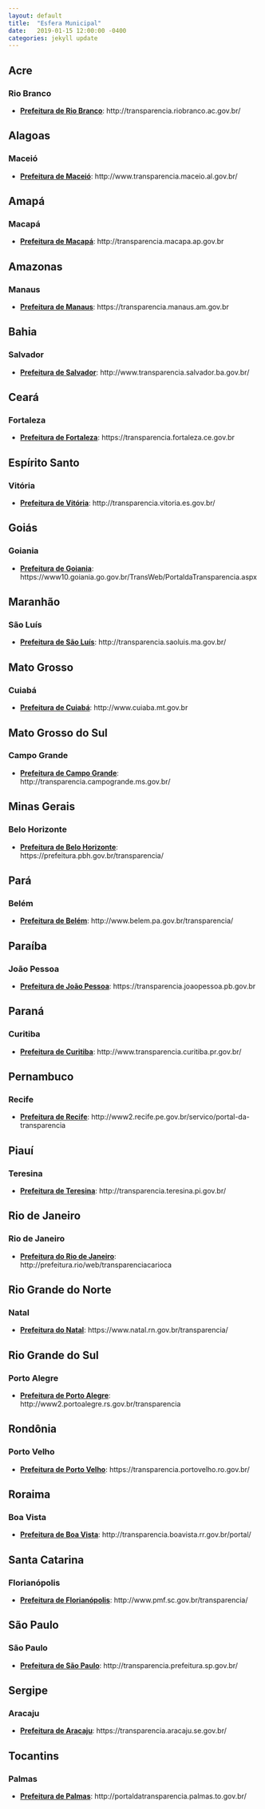```yaml
---
layout: default
title:  "Esfera Municipal"
date:   2019-01-15 12:00:00 -0400
categories: jekyll update
---
```


<section>

<h2>Acre</h2>

<h3>Rio Branco</h3>

<ul>
<li><b><a href="http://transparencia.riobranco.ac.gov.br/">Prefeitura de Rio Branco</a></b>: http://transparencia.riobranco.ac.gov.br/</li>
</ul>

<h2>Alagoas</h2>

<h3>Maceió</h3>
<ul>
<li><b><a href="http://www.transparencia.maceio.al.gov.br/">Prefeitura de Maceió</a></b>: http://www.transparencia.maceio.al.gov.br/</li>
</ul>

<h2>Amapá</h2>

<h3>Macapá</h3>
<ul>
<li><b><a href="http://transparencia.macapa.ap.gov.br">Prefeitura de Macapá</a></b>: http://transparencia.macapa.ap.gov.br</li>
</ul>

<h2>Amazonas</h2>

<h3>Manaus</h3>
<ul>
<li><b><a href="https://transparencia.manaus.am.gov.br">Prefeitura de Manaus</a></b>: https://transparencia.manaus.am.gov.br</li>
</ul>

<h2>Bahia</h2>

<h3>Salvador</h3>
<ul>
<li><b><a href="http://www.transparencia.salvador.ba.gov.br/">Prefeitura de Salvador</a></b>: http://www.transparencia.salvador.ba.gov.br/</li>
</ul>

<h2>Ceará</h2>

<h3>Fortaleza</h3>
<ul>
<li><b><a href="https://transparencia.fortaleza.ce.gov.br">Prefeitura de Fortaleza</a></b>: https://transparencia.fortaleza.ce.gov.br</li>
</ul>

<h2>Espírito Santo</h2>

<h3>Vitória</h3>
<ul>
<li><b><a href="http://transparencia.vitoria.es.gov.br/">Prefeitura de Vitória</a></b>: http://transparencia.vitoria.es.gov.br/</li>
</ul>

<h2>Goiás</h2>

<h3>Goiania</h3>
<ul>
<li><b><a href="https://www10.goiania.go.gov.br/TransWeb/PortaldaTransparencia.aspx">Prefeitura de Goiania</a></b>: https://www10.goiania.go.gov.br/TransWeb/PortaldaTransparencia.aspx</li>
</ul>

<h2>Maranhão</h2>

<h3>São Luís</h3>
<ul>
<li><b><a href="http://transparencia.saoluis.ma.gov.br/">Prefeitura de São Luís</a></b>: http://transparencia.saoluis.ma.gov.br/</li>
</ul>

<h2>Mato Grosso</h2>

<h3>Cuiabá</h3>
<ul>
<li><b><a href="http://www.cuiaba.mt.gov.br">Prefeitura de Cuiabá</a></b>: http://www.cuiaba.mt.gov.br</li>
</ul>

<h2>Mato Grosso do Sul</h2>

<h3>Campo Grande</h3>
<ul>
<li><b><a href="http://transparencia.campogrande.ms.gov.br/">Prefeitura de Campo Grande</a></b>: http://transparencia.campogrande.ms.gov.br/</li>
</ul>

<h2>Minas Gerais</h2>

<h3>Belo Horizonte</h3>
<ul>
<li><b><a href="https://prefeitura.pbh.gov.br/transparencia">Prefeitura de Belo Horizonte</a></b>: https://prefeitura.pbh.gov.br/transparencia/</li>
</ul>

<h2>Pará</h2>

<h3>Belém</h3>
<ul>
<li><b><a href="http://www.belem.pa.gov.br/transparencia/">Prefeitura de Belém</a></b>: http://www.belem.pa.gov.br/transparencia/</li>
</ul>

<h2>Paraíba</h2>

<h3>João Pessoa</h3>
<ul>
<li><b><a href="https://transparencia.joaopessoa.pb.gov.br">Prefeitura de João Pessoa</a></b>: https://transparencia.joaopessoa.pb.gov.br</li>
</ul>

<h2>Paraná</h2>

<h3>Curitiba</h3>
<ul>
<li><b><a href="http://www.transparencia.curitiba.pr.gov.br/">Prefeitura de Curitiba</a></b>: http://www.transparencia.curitiba.pr.gov.br/</li>
</ul>

<h2>Pernambuco</h2>

<h3>Recife</h3>
<ul>
<li><b><a href="http://www2.recife.pe.gov.br/servico/portal-da-transparencia">Prefeitura de Recife</a></b>: http://www2.recife.pe.gov.br/servico/portal-da-transparencia</li>
</ul>

<h2>Piauí</h2>

<h3>Teresina</h3>
<ul>
<li><b><a href="http://transparencia.teresina.pi.gov.br/">Prefeitura de Teresina</a></b>: http://transparencia.teresina.pi.gov.br/</li>
</ul>

<h2>Rio de Janeiro</h2>

<h3>Rio de Janeiro</h3>
<ul>
<li><b><a href="http://prefeitura.rio/web/transparenciacarioca">Prefeitura do Rio de Janeiro</a></b>: http://prefeitura.rio/web/transparenciacarioca</li>
</ul>

<h2>Rio Grande do Norte</h2>

<h3>Natal</h3>
<ul>
<li><b><a href="https://www.natal.rn.gov.br/transparencia/">Prefeitura do Natal</a></b>: https://www.natal.rn.gov.br/transparencia/</li>
</ul>

<h2>Rio Grande do Sul</h2>

<h3>Porto Alegre</h3>
<ul>
<li><b><a href="http://www2.portoalegre.rs.gov.br/transparencia">Prefeitura de Porto Alegre</a></b>: http://www2.portoalegre.rs.gov.br/transparencia</li>
</ul>

<h2>Rondônia</h2>

<h3>Porto Velho</h3>
<ul>
<li><b><a href="https://transparencia.portovelho.ro.gov.br/">Prefeitura de Porto Velho</a></b>: https://transparencia.portovelho.ro.gov.br/</li>
</ul>

<h2>Roraima</h2>

<h3>Boa Vista</h3>
<ul>
<li><b><a href="http://transparencia.boavista.rr.gov.br/portal/">Prefeitura de Boa Vista</a></b>: http://transparencia.boavista.rr.gov.br/portal/</li>
</ul>

<h2>Santa Catarina</h2>

<h3>Florianópolis</h3>
<ul>
<li><b><a href="http://www.pmf.sc.gov.br/transparencia/">Prefeitura de Florianópolis</a></b>: http://www.pmf.sc.gov.br/transparencia/</li>
</ul>

<h2>São Paulo</h2>

<h3>São Paulo</h3>
<ul>
<li><b><a href="http://transparencia.prefeitura.sp.gov.br/">Prefeitura de São Paulo</a></b>: http://transparencia.prefeitura.sp.gov.br/</li>
</ul>

<h2>Sergipe</h2>

<h3>Aracaju</h3>
<ul>
<li><b><a href="https://transparencia.aracaju.se.gov.br/">Prefeitura de Aracaju</a></b>: https://transparencia.aracaju.se.gov.br/</li>
</ul>

<h2>Tocantins</h2>

<h3>Palmas</h3>
<ul>
<li><b><a href="http://portaldatransparencia.palmas.to.gov.br/">Prefeitura de Palmas</a></b>: http://portaldatransparencia.palmas.to.gov.br/</li>
</ul>

</section>